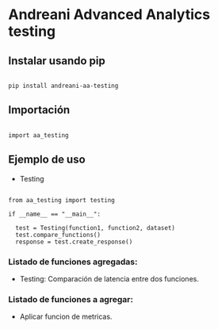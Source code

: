 # Andreani Advanced Analytics testing

## Instalar usando pip

```

pip install andreani-aa-testing

```

## Importación

```

import aa_testing

```

## Ejemplo de uso

- Testing

```

from aa_testing import testing

if __name__ == "__main__":

  test = Testing(function1, function2, dataset)
  test.compare_functions()
  response = test.create_response()

```

### Listado de funciones agregadas:

* Testing: Comparación de latencia entre dos funciones.

### Listado de funciones a agregar:

* Aplicar funcion de metricas.
